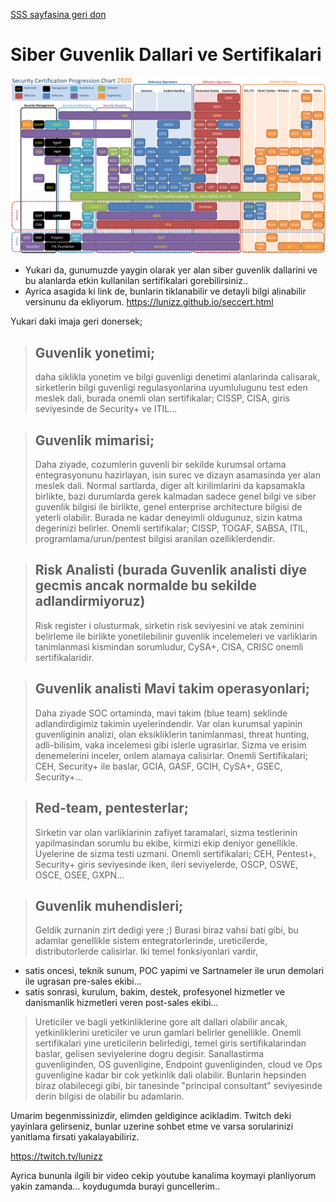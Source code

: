 [SSS sayfasina geri don](https://github.com/LuNiZz/siber-guvenlik-sss/blob/master/README.md)

# Siber Guvenlik Dallari ve Sertifikalari   
![](seccerts.png)
* Yukari da, gunumuzde yaygin olarak yer alan siber guvenlik dallarini ve bu alanlarda etkin kullanilan sertifikalari gorebilirsiniz..
* Ayrica asagida ki link de, bunlarin tiklanabilir ve detayli bilgi alinabilir versinunu da ekliyorum.
https://lunizz.github.io/seccert.html

Yukari daki imaja geri donersek;
> ## Guvenlik yonetimi;
 > daha siklikla yonetim ve bilgi guvenligi denetimi alanlarinda calisarak, sirketlerin bilgi guvenligi regulasyonlarina uyumlulugunu test eden meslek  dali, burada onemli olan sertifikalar; CISSP, CISA, giris seviyesinde de Security+ ve ITIL...

> ## Guvenlik mimarisi;
> Daha ziyade, cozumlerin guvenli bir sekilde kurumsal ortama entegrasyonunu hazirlayan, isin surec ve dizayn asamasinda yer alan meslek dali. Normal sartlarda, diger alt kirilimlarini da kapsamakla birlikte, bazi durumlarda gerek kalmadan sadece genel bilgi ve siber guvenlik bilgisi ile birlikte, genel enterprise architecture bilgisi de yeterli olabilir. Burada ne kadar deneyimli oldugunuz, sizin katma degerinizi belirler.
Onemli sertifikalar; CISSP, TOGAF, SABSA, ITIL, programlama/urun/pentest bilgisi aranilan ozelliklerdendir.

> ## Risk Analisti (burada Guvenlik analisti diye gecmis ancak normalde bu sekilde adlandirmiyoruz)
> Risk register i olusturmak, sirketin risk seviyesini ve atak zeminini belirleme ile birlikte yonetilebilinir guvenlik incelemeleri ve varliklarin tanimlanmasi kismindan sorumludur, CySA+, CISA, CRISC onemli sertifikalaridir.

> ## Guvenlik analisti Mavi takim operasyonlari;
> Daha ziyade SOC ortaminda, mavi takim (blue team) seklinde adlandirdigimiz takimin uyelerindendir. Var olan kurumsal yapinin guvenliginin analizi, olan eksikliklerin tanimlanmasi, threat hunting, adli-bilisim, vaka incelemesi gibi islerle ugrasirlar. Sizma ve erisim denemelerini inceler, onlem alamaya calisirlar. Onemli Sertifikalari; CEH, Security+ ile baslar, GCIA, GASF, GCIH, CySA+, GSEC, Security+...

> ## Red-team, pentesterlar;
> Sirketin var olan varliklarinin zafiyet taramalari, sizma testlerinin yapilmasindan sorumlu bu ekibe, kirmizi ekip deniyor genellikle. Uyelerine de sizma testi uzmani. Onemli sertifikalari; CEH, Pentest+, Security+ giris seviyesinde iken, ileri seviyelerde, OSCP, OSWE, OSCE, OSEE, GXPN...

> ## Guvenlik muhendisleri;
> Geldik zurnanin zirt dedigi yere ;) Burasi biraz vahsi bati gibi, bu adamlar genellikle sistem entegratorlerinde, ureticilerde, distributorlerde calisirlar. Iki temel fonksiyonlari vardir, 
* satis oncesi, teknik sunum, POC yapimi ve Sartnameler ile urun demolari ile ugrasan pre-sales ekibi...
* satis sonrasi, kurulum, bakim, destek, profesyonel hizmetler ve danismanlik hizmetleri veren post-sales ekibi...
> Ureticiler ve bagli yetkinliklerine gore alt dallari olabilir ancak, yetkinliklerini ureticiler ve urun gamlari belirler genellikle. Onemli sertifikalari yine ureticilerin belirledigi, temel giris sertifikalarindan baslar, gelisen seviyelerine dogru degisir.
> Sanallastirma guvenliginden, OS guvenligine, Endpoint guvenliginden, cloud ve Ops guvenligine kadar bir cok yetkinlik dali olabilir. Bunlarin hepsinden biraz olabilecegi gibi, bir tanesinde "principal consultant" seviyesinde derin bilgisi de olabilir bu adamlarin.

Umarim begenmissinizdir, elimden geldigince acikladim.
Twitch deki yayinlara gelirseniz, bunlar uzerine sohbet etme ve varsa sorularinizi yanitlama firsati yakalayabiliriz.

https://twitch.tv/lunizz

Ayrica bununla ilgili bir video cekip youtube kanalima koymayi planliyorum yakin zamanda... koydugumda burayi guncellerim..



